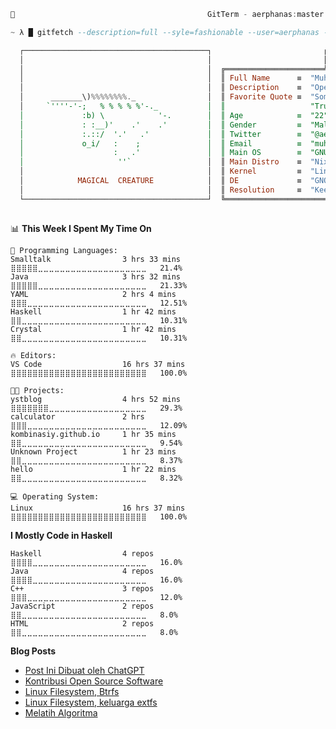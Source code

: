 ```javascript
🐧                                           GitTerm - aerphanas:master                                     ─ ■ X 
```
```haskell
~ λ █ gitfetch --description=full --syle=fashionable --user=aerphanas --password=***************

  ┌─────────────────────────────────────────┐                         ╔══════════════════╗
  │                                         │                         ║ aerphanas@github ║
  │                                         │  ╔══════════════════════╩══════════════════╩══════════════════════╗ 
  │                                         │  ║ Full Name      ≡  "Muhammad Aviv Burhanudin"                   ║ 
  │                                         │  ║ Description    ≡  "Open Source Enthusiast"                     ║ 
  │      _______\)%%%%%%%%._                │  ║ Favorite Quote ≡  "Sometimes I Dont Know The"                  ║ 
  │     `''''-'-;   % % % % %'-._           │  ║                   "True Reason Behind My Choices"              ║ 
  │             :b) \            '-.        │  ║ Age            ≡  "22"                                         ║ 
  │             : :__)'    .'    .'         │  ║ Gender         ≡  "Male"                                       ║ 
  │             :.::/  '.'   .'             │  ║ Twitter        ≡  "@aerphanas"                                 ║ 
  │             o_i/   :    ;               │  ║ Email          ≡  "muhamadaviv14@gmail.com"                    ║ 
  │                    :   .'               │  ║ Main OS        ≡  "GNU/LINUX"                                  ║ 
  │                     ''`                 │  ║ Main Distro    ≡  "NixOS"                                      ║ 
  │                                         │  ║ Kernel         ≡  "Linux"                                      ║ 
  │            MAGICAL  CREATURE            │  ║ DE             ≡  "GNOME"                                      ║ 
  │                                         │  ║ Resolution     ≡  "Keep Learning And Stay Humble"              ║ 
  └─────────────────────────────────────────┘  ╚════════════════════════════════════════════════════════════════╝ 
  
`````

<!--START_SECTION:waka-->
📊 **This Week I Spent My Time On** 

```text
💬 Programming Languages: 
Smalltalk                3 hrs 33 mins       ⣿⣿⣿⣿⣿⣀⣀⣀⣀⣀⣀⣀⣀⣀⣀⣀⣀⣀⣀⣀⣀⣀⣀⣀⣀   21.4% 
Java                     3 hrs 32 mins       ⣿⣿⣿⣿⣿⣀⣀⣀⣀⣀⣀⣀⣀⣀⣀⣀⣀⣀⣀⣀⣀⣀⣀⣀⣀   21.33% 
YAML                     2 hrs 4 mins        ⣿⣿⣿⣀⣀⣀⣀⣀⣀⣀⣀⣀⣀⣀⣀⣀⣀⣀⣀⣀⣀⣀⣀⣀⣀   12.51% 
Haskell                  1 hr 42 mins        ⣿⣿⣀⣀⣀⣀⣀⣀⣀⣀⣀⣀⣀⣀⣀⣀⣀⣀⣀⣀⣀⣀⣀⣀⣀   10.31% 
Crystal                  1 hr 42 mins        ⣿⣿⣀⣀⣀⣀⣀⣀⣀⣀⣀⣀⣀⣀⣀⣀⣀⣀⣀⣀⣀⣀⣀⣀⣀   10.31%

🔥 Editors: 
VS Code                  16 hrs 37 mins      ⣿⣿⣿⣿⣿⣿⣿⣿⣿⣿⣿⣿⣿⣿⣿⣿⣿⣿⣿⣿⣿⣿⣿⣿⣿   100.0%

🐱‍💻 Projects: 
ystblog                  4 hrs 52 mins       ⣿⣿⣿⣿⣿⣿⣿⣀⣀⣀⣀⣀⣀⣀⣀⣀⣀⣀⣀⣀⣀⣀⣀⣀⣀   29.3% 
calculator               2 hrs               ⣿⣿⣿⣀⣀⣀⣀⣀⣀⣀⣀⣀⣀⣀⣀⣀⣀⣀⣀⣀⣀⣀⣀⣀⣀   12.09% 
kombinasiy.github.io     1 hr 35 mins        ⣿⣿⣀⣀⣀⣀⣀⣀⣀⣀⣀⣀⣀⣀⣀⣀⣀⣀⣀⣀⣀⣀⣀⣀⣀   9.54% 
Unknown Project          1 hr 23 mins        ⣿⣿⣀⣀⣀⣀⣀⣀⣀⣀⣀⣀⣀⣀⣀⣀⣀⣀⣀⣀⣀⣀⣀⣀⣀   8.37% 
hello                    1 hr 22 mins        ⣿⣿⣀⣀⣀⣀⣀⣀⣀⣀⣀⣀⣀⣀⣀⣀⣀⣀⣀⣀⣀⣀⣀⣀⣀   8.32%

💻 Operating System: 
Linux                    16 hrs 37 mins      ⣿⣿⣿⣿⣿⣿⣿⣿⣿⣿⣿⣿⣿⣿⣿⣿⣿⣿⣿⣿⣿⣿⣿⣿⣿   100.0%

```

**I Mostly Code in Haskell** 

```text
Haskell                  4 repos             ⣿⣿⣿⣿⣀⣀⣀⣀⣀⣀⣀⣀⣀⣀⣀⣀⣀⣀⣀⣀⣀⣀⣀⣀⣀   16.0% 
Java                     4 repos             ⣿⣿⣿⣿⣀⣀⣀⣀⣀⣀⣀⣀⣀⣀⣀⣀⣀⣀⣀⣀⣀⣀⣀⣀⣀   16.0% 
C++                      3 repos             ⣿⣿⣿⣀⣀⣀⣀⣀⣀⣀⣀⣀⣀⣀⣀⣀⣀⣀⣀⣀⣀⣀⣀⣀⣀   12.0% 
JavaScript               2 repos             ⣿⣿⣀⣀⣀⣀⣀⣀⣀⣀⣀⣀⣀⣀⣀⣀⣀⣀⣀⣀⣀⣀⣀⣀⣀   8.0% 
HTML                     2 repos             ⣿⣿⣀⣀⣀⣀⣀⣀⣀⣀⣀⣀⣀⣀⣀⣀⣀⣀⣀⣀⣀⣀⣀⣀⣀   8.0%

```



<!--END_SECTION:waka-->

**Blog Posts**

<!--START_SECTION:feed-->
* [Post Ini Dibuat oleh ChatGPT](https:&#x2F;&#x2F;aerphanas.github.io&#x2F;posts&#x2F;2022-12-22-Post_Ini_Dibuat_oleh_ChatGPT.html)
* [Kontribusi Open Source Software](https:&#x2F;&#x2F;aerphanas.github.io&#x2F;posts&#x2F;2022-12-21-Kontribusi_Open_Source_Software.html)
* [Linux Filesystem, Btrfs](https:&#x2F;&#x2F;aerphanas.github.io&#x2F;posts&#x2F;2022-12-13-Linux_Filesystem%2C_Btrfs.html)
* [Linux Filesystem, keluarga extfs](https:&#x2F;&#x2F;aerphanas.github.io&#x2F;posts&#x2F;2022-12-08-Linux_Filesystem%2C_keluarga_extfs.html)
* [Melatih Algoritma](https:&#x2F;&#x2F;aerphanas.github.io&#x2F;posts&#x2F;2022-12-04-Melatih_Algoritma.html)
<!--END_SECTION:feed-->
